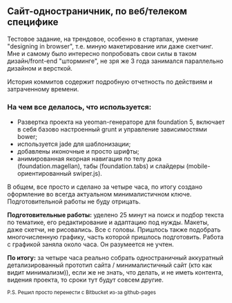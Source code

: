 ## Сайт-одностраничник,  по веб/телеком специфике

Тестовое задание, на трендовое, особенно в стартапах, умение "designing in browser", т.е. миную макетирование или даже скетчинг. Мне и самому было интересно попробовать свои силы в таком дизайн/front-end "шторминге", не зря же 3 года занимался параллельно дизайном и версткой. 

История коммитов содержит подробную отчетность по действиям и затраченному времени.

### На чем все делалось, что используется:

* Развертка проекта на yeoman-генераторе для foundation 5, включает в себя базово настроенный grunt и управление зависимостями bower;
* используется jade для шаблонизации;
* добавлены иконочные и просто шрифты;
* анимированная якорная навигация по телу дока (foundation.magellan), табы (foundation.tabs)  и слайдеры (mobile-ориентированный swiper.js).

В общем, все просто и сделано за четыре часа, по итогу создано оформление во всегда актуальном минималистичном ключе. Подготовительной работы не буду отрицать.

**Подготовительные работы:** уделено 25 минут на поиск и подбор текста по тематике, его редактирование и адаптацию под нужды. Макеты, даже скетчи, не рисовались. Все с головы. Пришлось также подобрать многочисленную графику, часть которой пришлось подготовить. Работа с графикой заняла около часа. Он разумеется не учтен.

**По итогу:** за четыре часа реально собрать одностраничный аккуратный детализированный прототип сайта / минималистичный сайт (кто как видит минимализм)), если же не знать, что делать, и не иметь контента, видения проекта, то сроки тут будут совсем другие.

<small>P.S. Решил просто перенести с Bitbucket из-за github-pages</small>